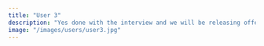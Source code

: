 ```yaml
---
title: "User 3"
description: "Yes done with the interview and we will be releasing offer letter for three of them by end of this month"
image: "/images/users/user3.jpg"
---
```

